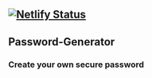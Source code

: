 ## [![Netlify Status](https://api.netlify.com/api/v1/badges/82e8cf89-cba3-48d9-a107-944108e18876/deploy-status)](https://app.netlify.com/sites/password-genr/deploys)

## Password-Generator
### Create your own secure password
